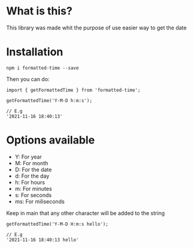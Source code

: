 # What is this?

This library was made whit the purpose of use easier way to get the date

# Installation

`npm i formatted-time --save`

Then you can do:

```
import { getFormattedTime } from 'formatted-time';

getFormattedTime('Y-M-D h:m:s');

// E.g
'2021-11-16 18:40:13'

```

# Options available

- Y: For year
- M: For month
- D: For the date
- d: For the day
- h: For hours
- m: For minutes
- s: For seconds
- ms: For miliseconds

Keep in main that any other character will be added to the string

```
getFormattedTime('Y-M-D H:m:s hello');

// E.g
'2021-11-16 18:40:13 hello'
```
